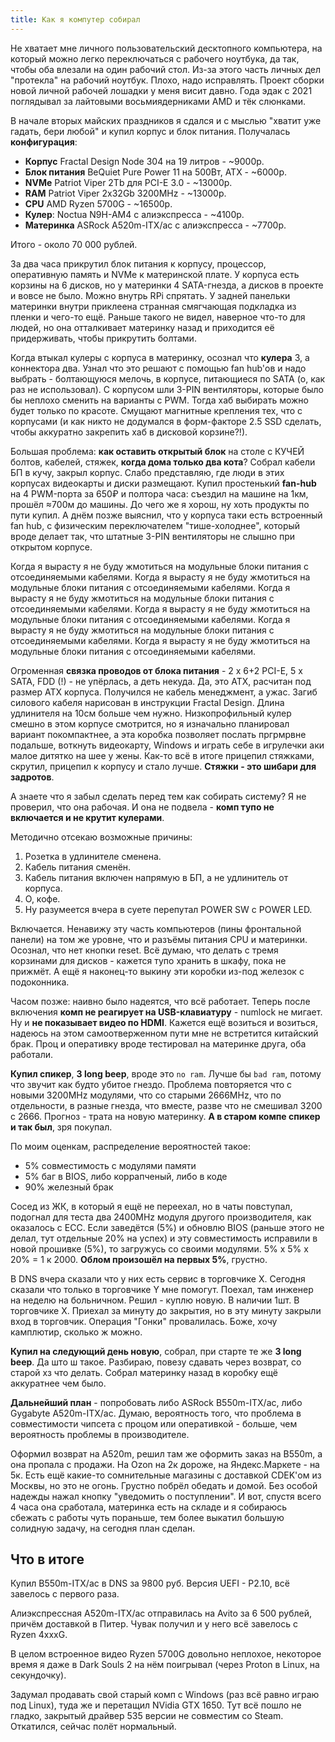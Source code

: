 ```yaml
---
title: Как я компутер собирал
---
```


Не хватает мне личного пользовательский десктопного компьютера, на который можно легко переключаться с рабочего ноутбука, да так, чтобы оба влезали на один рабочий стол. Из-за этого часть личных дел "протекла" на рабочий ноутбук. Плохо, надо исправлять.
 Проект сборки новой личной рабочей лошадки у меня висит давно. Года эдак с 2021 поглядывал за лайтовыми восьмиядерниками AMD и тёк слюнками.

В начале вторых майских праздников я сдался и с мыслью "хватит уже гадать, бери любой" и купил корпус и блок питания. Получалась **конфигурация**:

- **Корпус** Fractal Design Node 304 на 19 литров - ~9000р.
- **Блок питания** BeQuiet Pure Power 11 на 500Вт, ATX - ~6000р.
- **NVMe** Patriot Viper 2Tb для PCI-E 3.0 - ~13000р.
- **RAM** Patriot Viper 2x32Gb 3200MHz - ~13000р.
- **CPU** AMD Ryzen 5700G - ~16500р.
- **Кулер**: Noctua N9H-AM4 с алиэкспресса - ~4100р.
- **Материнка** ASRock A520m-ITX/ac с алиэкспресса - ~7700р.

Итого - около 70 000 рублей.

За два часа прикрутил блок питания к корпусу, процессор, оперативную память и NVMe к материнской плате. У корпуса есть корзины на 6 дисков, но у материнки 4 SATA-гнезда, а дисков в проекте и вовсе не было. Можно внутрь RPi спрятать. У задней панельки материнки внутри приклеена странная смягчающая подкладка из пленки и чего-то ещё. Раньше такого не видел, наверное что-то для людей, но она отталкивает материнку назад и приходится её придерживать, чтобы прикрутить болтами.

Когда втыкал кулеры с корпуса в материнку, осознал что **кулера** 3, а коннектора два. Узнал что это решают с помощью fan hub'ов и надо выбрать - болтающуюся мелочь, в корпусе, питающиеся по SATA (о, как раз не использовал). С корпусом шли 3-PIN вентиляторы, которые было бы неплохо сменить на варианты с PWM. Тогда хаб выбирать можно будет только по красоте. Смущают магнитные крепления тех, что с корпусами (и как никто не додумался в форм-факторе 2.5 SSD сделать, чтобы аккуратно закрепить хаб в дисковой корзине?!).

Большая проблема: **как оставить открытый блок** на столе с КУЧЕЙ болтов, кабелей, стяжек, **когда дома только два кота**? Собрал кабели БП в кучу, закрыл корпус. Слабо представляю, где люди в этих корпусах видеокарты и диски размещают. Купил простенький **fan-hub** на 4 PWM-порта за 650₽ и полтора часа: съездил на машине на 1км, прошёл ≈700м до машины. До чего же я хорош, ну хоть продукты по пути купил. А днём позже выяснил, что у корпуса таки есть встроенный fan hub, с физическим переключателем "тише-холоднее", который вроде делает так, что штатные 3-PIN вентиляторы не слышно при открытом корпусе.

Когда я вырасту я не буду жмотиться на модульные блоки питания с отсоединяемыми кабелями. Когда я вырасту я не буду жмотиться на модульные блоки питания с отсоединяемыми кабелями. Когда я вырасту я не буду жмотиться на модульные блоки питания с отсоединяемыми кабелями. Когда я вырасту я не буду жмотиться на модульные блоки питания с отсоединяемыми кабелями. Когда я вырасту я не буду жмотиться на модульные блоки питания с отсоединяемыми кабелями. Когда я вырасту я не буду жмотиться на модульные блоки питания с отсоединяемыми кабелями.

Огроменная **связка проводов от блока питания** - 2 x 6+2 PCI-E, 5 x SATA, FDD (!) - не упёрлась, а деть некуда. Да, это ATX, расчитан под размер ATX корпуса. Получился не кабель менеджмент, а ужас. Загиб силового кабеля нарисован в инструкции Fractal Design. Длина удлинителя на 10см больше чем нужно. Низкопрофильный кулер смешно в этом корпусе смотрится, но я изначально планировал вариант покомпактнее, а эта коробка позволяет послать пргрмрвне подальше, воткнуть видеокарту, Windows и играть себе в игрулечки аки малое дитятко на шее у жены. Как-то всё в итоге прицепил стяжками, скрутил, прицепил к корпусу и стало лучше. **Стяжки - это шибари для задротов**.

А знаете что я забыл сделать перед тем как собирать систему? Я не проверил, что она рабочая. И она не подвела - **комп тупо не включается и не крутит кулерами**.

Методично отсекаю возможные причины:

1. Розетка в удлинителе сменена.
2. Кабель питания сменён.
3. Кабель питания включен напрямую в БП, а не удлинитель от корпуса.
4. О, кофе.
5. Ну разумеется вчера в суете перепутал POWER SW с POWER LED.

Включается. Ненавижу эту часть компьютеров (пины фронтальной панели) на том же уровне, что и разъёмы питания CPU и материнки. Осознал, что нет кнопки reset. Всё думаю, что делать с тремя корзинами для дисков - кажется тупо хранить в шкафу, пока не прижмёт. А ещё я наконец-то выкину эти коробки из-под железок с подоконника.

Часом позже: наивно было надеятся, что всё работает. Теперь после включения **комп не реагирует на USB-клавиатуру** - numlock не мигает. Ну и **не показывает видео по HDMI**. Кажется ещё возиться и возиться, надеюсь на этом самоотверженном пути мне не встретится китайский брак. Проц и оперативку вроде тестировал на материнке друга, оба работали.

**Купил спикер**, **3 long beep**, вроде это `no ram`. Лучше бы `bad ram`, потому что звучит как будто убитое гнездо. Проблема повторяется что с новыми 3200MHz модулями, что со старыми 2666MHz, что по отдельности, в разные гнезда, что вместе, разве что не смешивал 3200 с 2666. Прогноз - трата на новую материнку. **А в старом компе спикер и так был**, зря покупал.

По моим оценкам, распределение вероятностей такое:

- 5% совместимость с модулями памяти
- 5% баг в BIOS, либо коррапченый, либо в коде
- 90% железный брак

Сосед из ЖК, в который я ещё не переехал, но в чаты повступал, подогнал для теста два 2400MHz модуля другого производителя, как оказалось с ECC. Если заведётся (5%) и обновлю BIOS (раньше этого не делал, тут отдельные 20% на успех) и эту совместимость исправили в новой прошивке (5%), то загружусь со своими модулями. 5% х 5% х 20% = 1 к 2000. **Облом произошёл на первых 5%**, грустно.

В DNS вчера сказали что у них есть сервис в торговчике X. Сегодня сказали что только в торговчике Y мне помогут. Поехал, там инженер на неделю на больничном. Решил - куплю новую. В наличии 1шт. В торговчике X. Приехал за минуту до закрытия, но в эту минуту закрыли вход в торговчик. Операция "Гонки" провалилась. Боже, хочу камплютир, сколько ж можно.

**Купил на следующий день новую**, собрал, при старте те же **3 long beep**. Да што ш такое. Разбираю, повезу сдавать через возврат, со старой хз что делать. Собрал материнку назад в коробку ещё аккуратнее чем было.

**Дальнейший план** - попробовать либо ASRock B550m-ITX/ac, либо Gygabyte A520m-ITX/ac. Думаю, вероятность того, что проблема в совместимости чипсета с процом или оперативкой - больше, чем вероятность проблемы в производителе.

Оформил возврат на A520m, решил там же оформить заказ на B550m, а она пропала с продажи. На Ozon на 2к дороже, на Яндекс.Маркете - на 5к. Есть ещё какие-то сомнительные магазины с доставкой CDEK'ом из Москвы, но это не огонь. Грустно побрёл обедать и домой. Без особой надежды нажал кнопку "уведомить о поступлении". И вот, спустя всего 4 часа она сработала, материнка есть на складе и я собираюсь сбежать с работы чуть пораньше, тем более выкатил большую солидную задачу, на сегодня план сделан.

## Что в итоге

Купил B550m-ITX/ac в DNS за 9800 руб. Версия UEFI - P2.10, всё завелось с первого раза.

Алиэкспрессная A520m-ITX/ac отправилась на Avito за 6 500 рублей, причём доставкой в Питер. Чувак получил и у него всё завелось с Ryzen 4xxxG.

В целом встроенное видео Ryzen 5700G довольно неплохое, некоторое время я даже в Dark Souls 2 на нём поигрывал (через Proton в Linux, на секундочку).

Задумал продавать свой старый комп с Windows (раз всё равно играю под Linux), туда же и перетащил NVidia GTX 1650. Тут всё пошло не гладко, закрытый драйвер 535 версии не совместим со Steam. Откатился, сейчас полёт нормальный.
